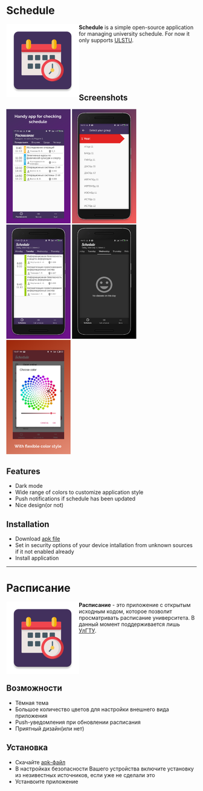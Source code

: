 # Schedule
<img src='app/src/main/res/mipmap-xxxhdpi/ic_schedule.png' align='left'>
<b>Schedule</b> is a simple open-source application for managing university schedule. 
For now it only supports <a href='http://www.ulstu.ru/main/view/article/100'>ULSTU</a>. 
</br></br></br></br></br></br></br>

## Screenshots
<div>
  <img src='images/Screenshot1.jpg' width='170'> 
  <img src='images/Screenshot2.jpg' width='170'>  
  <img src='images/Screenshot3.jpg' width='170'>
  <img src='images/Screenshot4.jpg' width='170'>   
  <img src='images/Screenshot5.jpg' width='170'>
</div>

## Features
  - Dark mode
  - Wide range of colors to customize application style
  - Push notifications if schedule has been updated
  - Nice design(or not)
  
## Installation
  - Download <a href='APK/ScheduleApp-v1.0.apk'>apk file</a>
  - Set in security options of your device intallation from unknown sources if it not enabled already
  - Install application
  
  ---
 
# Расписание
<img align="left" src='app/src/main/res/mipmap-xxxhdpi/ic_schedule.png'>
<b>Расписание</b> - это приложение с открытым исходным кодом, которое позволит просматривать расписание университета.
В данный момент поддерживается лишь <a href='http://www.ulstu.ru/main/view/article/100'>УлГТУ</a>. 
</br></br></br></br></br></br></br>

## Возможности
  - Тёмная тема
  - Большое количество цветов для настройки внешнего вида приложения
  - Push-уведомления при обновлении расписания
  - Приятный дизайн(или нет)
  
## Установка
  - Скачайте <a href='APK/ScheduleApp-v1.0.apk'>apk-файл</a>
  - В настройках безопасности Вашего устройства включите установку из незивестных источников, если уже не сделали это
  - Устанвоите приложение
